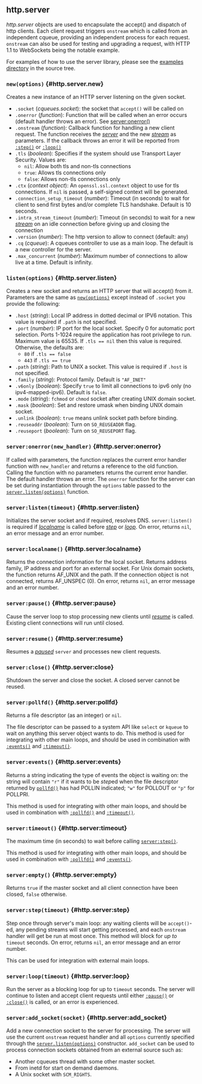 ## http.server

*http.server* objects are used to encapsulate the accept() and dispatch of http clients. Each client request triggers `onstream` which is called from an independent cqueue, providing an independent process for each request. `onstream` can also be used for testing and upgrading a request, with HTTP 1.1 to WebSockets being the notable example.

For examples of how to use the server library, please see the [examples directory](https://github.com/daurnimator/lua-http/tree/master/examples) in the source tree.

### `new(options)` <!-- --> {#http.server.new}

Creates a new instance of an HTTP server listening on the given socket.

  - `.socket` (*cqueues.socket*): the socket that `accept()` will be called on
  - `.onerror` (*function*): Function that will be called when an error occurs (default handler throws an error). See [server:onerror()](#http.server:onerror)
  - `.onstream` (*function*): Callback function for handling a new client request. The function receives the [*server*](#http.server) and the new [*stream*](#stream) as parameters. If the callback throws an error it will be reported from [`:step()`](#http.server:step) or [`:loop()`](#http.server:loop)
  - `.tls` (*boolean*): Specifies if the system should use Transport Layer Security. Values are:
	  - `nil`: Allow both tls and non-tls connections
	  - `true`: Allows tls connections only
	  - `false`: Allows non-tls connections only
  - `.ctx` (*context object*): An `openssl.ssl.context` object to use for tls connections. If `nil` is passed, a self-signed context will be generated.
  - `.connection_setup_timeout` (*number*): Timeout (in seconds) to wait for client to send first bytes and/or complete TLS handshake. Default is 10 seconds.
  - `.intra_stream_timeout` (*number*): Timeout (in seconds) to wait for a new [*stream*](#stream) on an idle connection before giving up and closing the connection
  - `.version` (*number*): The http version to allow to connect (default: any)
  - `.cq` (*cqueue*): A cqueues controller to use as a main loop. The default is a new controller for the server.
  - `.max_concurrent` (*number*): Maximum number of connections to allow live at a time. Default is infinity.


### `listen(options)` <!-- --> {#http.server.listen}

Creates a new socket and returns an HTTP server that will accept() from it.
Parameters are the same as [`new(options)`](#http.server.new) except instead of `.socket` you provide the following:

  - `.host` (*string*): Local IP address in dotted decimal or IPV6 notation. This value is required if `.path` is not specified.
  - `.port` (*number*): IP port for the local socket. Specify 0 for automatic port selection. Ports 1-1024 require the application has root privilege to run. Maximum value is 65535. If `.tls == nil` then this value is required. Otherwise, the defaults are:
	  - `80` if `.tls == false`
	  - `443` if `.tls == true`
  - `.path` (*string*): Path to UNIX a socket. This value is required if `.host` is not specified.
  - `.family` (*string*): Protocol family. Default is `"AF_INET"`
  - `.v6only` (*boolean*): Specify `true` to limit all connections to ipv6 only (no ipv4-mapped-ipv6). Default is `false`.
  - `.mode` (*string*): `fchmod` or `chmod` socket after creating UNIX domain socket.
  - `.mask` (*boolean*): Set and restore umask when binding UNIX domain socket.
  - `.unlink` (*boolean*): `true` means unlink socket path before binding.
  - `.reuseaddr` (*boolean*): Turn on `SO_REUSEADDR` flag.
  - `.reuseport` (*boolean*): Turn on `SO_REUSEPORT` flag.


### `server:onerror(new_handler)` <!-- --> {#http.server:onerror}

If called with parameters, the function replaces the current error handler function with `new_handler` and returns a reference to the old function. Calling the function with no parameters returns the current error handler. The default handler throws an error. The `onerror` function for the server can be set during instantiation through the `options` table passed to the [`server.listen(options)`](#server.listen) function.


### `server:listen(timeout)` <!-- --> {#http.server:listen}

Initializes the server socket and if required, resolves DNS. `server:listen()` is required if [*localname*](#http.server:localname) is called before [*step*](#http.server:step) or [*loop*](#http.server:loop). On error, returns `nil`, an error message and an error number.


### `server:localname()` <!-- --> {#http.server:localname}

Returns the connection information for the local socket. Returns address family, IP address and port for an external socket. For Unix domain sockets, the function returns AF_UNIX and the path. If the connection object is not connected, returns AF_UNSPEC (0). On error, returns `nil`, an error message and an error number.


### `server:pause()` <!-- --> {#http.server:pause}

Cause the server loop to stop processing new clients until [*resume*](#http.server:resume) is called. Existing client connections will run until closed.


### `server:resume()` <!-- --> {#http.server:resume}

Resumes a [*paused*](#http.server:pause) `server` and processes new client requests.


### `server:close()` <!-- --> {#http.server:close}

Shutdown the server and close the socket. A closed server cannot be reused.


### `server:pollfd()` <!-- --> {#http.server:pollfd}

Returns a file descriptor (as an integer) or `nil`.

The file descriptor can be passed to a system API like `select` or `kqueue` to wait on anything this server object wants to do. This method is used for integrating with other main loops, and should be used in combination with [`:events()`](#http.server:events) and [`:timeout()`](#http.server:timeout).


### `server:events()` <!-- --> {#http.server:events}

Returns a string indicating the type of events the object is waiting on: the string will contain `"r"` if it wants to be *step*ed when the file descriptor returned by [`pollfd()`](#http.server:pollfd) has had POLLIN indicated; `"w"` for POLLOUT or `"p"` for POLLPRI.

This method is used for integrating with other main loops, and should be used in combination with [`:pollfd()`](#http.server:pollfd) and [`:timeout()`](#http.server:timeout).


### `server:timeout()` <!-- --> {#http.server:timeout}

The maximum time (in seconds) to wait before calling [`server:step()`](#http.server:step).

This method is used for integrating with other main loops, and should be used in combination with [`:pollfd()`](#http.server:pollfd) and [`:events()`](#http.server:events).


### `server:empty()` <!-- --> {#http.server:empty}

Returns `true` if the master socket and all client connection have been closed, `false` otherwise.


### `server:step(timeout)` <!-- --> {#http.server:step}

Step once through server's main loop: any waiting clients will be `accept()`-ed, any pending streams will start getting processed, and each `onstream` handler will get be run at most once. This method will block for *up to* `timeout` seconds. On error, returns `nil`, an error message and an error number.

This can be used for integration with external main loops.


### `server:loop(timeout)` <!-- --> {#http.server:loop}

Run the server as a blocking loop for up to `timeout` seconds. The server will continue to listen and accept client requests until either [`:pause()`](#http.server:pause) or [`:close()`](#http.server:close) is called, or an error is experienced.


### `server:add_socket(socket)` <!-- --> {#http.server:add_socket}

Add a new connection socket to the server for processing. The server will use the current `onstream` request handler and all `options` currently specified through the [`server.listen(options)`](#http.server.listen) constructor. `add_socket` can be used to process connection sockets obtained from an external source such as:

  - Another cqueues thread with some other master socket.
  - From inetd for start on demand daemons.
  - A Unix socket with `SCM_RIGHTS`.
